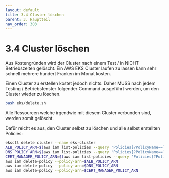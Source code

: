 ```yaml
---
layout: default
title: 3.4 Cluster löschen
parent: 3. Hauptteil
nav_order: 303
---
```


# 3.4 Cluster löschen

Aus Kostengründen wird der Cluster nach einem Test / in NICHT Betriebszeiten gelöscht.
Ein AWS EKS Cluster laufen zu lassen kann sehr schnell mehrere hundert Franken im Monat kosten.

Einen Cluster zu erstellen kostet jedoch nichts. Daher MUSS nach jedem Testing / Betriebsfenster folgender Command ausgeführt werden, um den Cluster wieder zu löschen.

```bash
bash eks/delete.sh
```

Alle Ressourcen welche irgendwie mit diesem Cluster verbunden sind, werden somit gelöscht.

Dafür reicht es aus, den Cluster selbst zu löschen und alle selbst erstellten Policies:

```bash
eksctl delete cluster --name eks-cluster
ALB_POLICY_ARN=$(aws iam list-policies --query 'Policies[?PolicyName==`AWSLoadBalancerControllerIAMPolicy`].Arn' --output text)
DNS_POLICY_ARN=$(aws iam list-policies --query 'Policies[?PolicyName==`AllowExternalDNSUpdatesPolicy`].Arn' --output text)
CERT_MANAGER_POLICY_ARN=$(aws iam list-policies --query 'Policies[?PolicyName==`cert-manager-acme-dns01-route53`].Arn' --output text)
aws iam delete-policy --policy-arn=$ALB_POLICY_ARN
aws iam delete-policy --policy-arn=$DNS_POLICY_ARN
aws iam delete-policy --policy-arn=$CERT_MANAGER_POLICY_ARN
```
